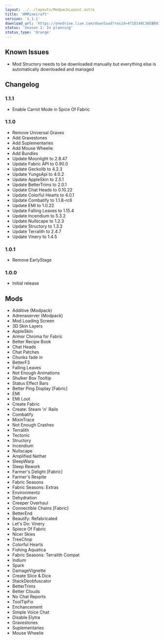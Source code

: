 ```yaml
---
layout: ../../layouts/ModpackLayout.astro
title: 'HMMinecraft'
version: '1.1.1'
download_url: 'https://onedrive.live.com/download?resid=471D148C36EBB935%2131287&authkey=!AJawHWInqNBky8Y'
status: 'Season 1: In planning'
status_type: 'Orange'
---
```


## Known Issues

- Mod Structory needs to be downloaded manually but everything else is automatically downloaded and managed

## Changelog

### 1.1.1
- Enable Carrot Mode in Spice Of Fabric

### 1.1.0
- Remove Universal Graves
- Add Gravestones
- Add Suplementaries
- Add Mouse Wheelie
- Add Bundles
- Update Moonlight to 2.8.47
- Update Fabric API to 0.90.0
- Update Geckolib to 4.2.3
- Update YungsApi to 4.0.2
- Update AppleSkin to 2.5.1
- Update BetterTrims to 2.0.1
- Update Chat Heads to 0.10.22
- Update Colorful Hearts to 4.0.1
- Update Combatify to 1.1.8-rc6
- Update EMI to 1.0.22
- Update Falling Leaves to 1.15.4
- Update Incendium to 5.3.2
- Update Nullscape to 1.2.3
- Update Structory to 1.3.3
- Update Terralith to 2.4.7
- Update Vinery to 1.4.5

### 1.0.1
- Remove EarlyStage

### 1.0.0
- Initial release


## Mods
- Additive (Modpack)
- Adrenaserver (Modpack)
- Mod Loading Screen
- 3D Skin Layers
- AppleSkin
- Armor Chroma for Fabric
- Better Recipe Book
- Chat Heads
- Chat Patches
- Chunks fade in
- BetterF3
- Falling Leaves
- Not Enough Animations
- Shulker Box Tooltip
- Status Effect Bars
- Better Ping Display [Fabric]
- EMI
- EMI Loot
- Create Fabric
- Create: Steam 'n' Rails
- Combatify
- MixinTrace
- Not Enough Crashes
- Terralith
- Tectonic
- Structory
- Incendium
- Nullscape
- Amplified Nether
- SleepWarp
- Sleep Rework
- Farmer's Delight [Fabric]
- Farmer's Respite
- Fabric Seasons
- Fabric Seasons: Extras
- Environmentz
- Dehydration
- Creeper Overhaul
- Connectible Chains [Fabric]
- BetterEnd
- Beautify: Refabricated
- Let's Do: Vinery
- Spiece Of Fabric
- Nicer Skies
- TreeChop
- Colorful Hearts
- Fishing Aquatica
- Fabric Seasons: Terralith Compat
- Indium
- Spark
- DamageVignette
- Create Slice & Dice
- StackDeobfuscator
- BetterTrims
- Better Clouds
- No Chat Reports
- ToolTipFix
- Enchancement
- Simple Voice Chat
- Disable Elytra
- Gravestones
- Suplementaries
- Mouse Wheelie
